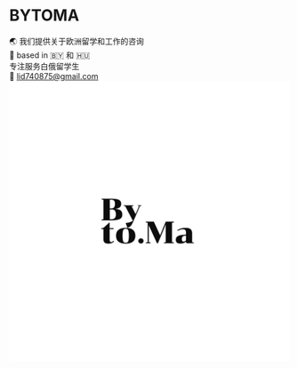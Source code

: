 # BYTOMA

:earth_asia: 我们提供关于欧洲留学和工作的咨询 <br>
:pushpin: based in :belarus: 和 :hungary: <br>
专注服务白俄留学生 <br>
:e-mail: lid740875@gmail.com <br>
![logo](https://github.com/bytoma/bytoma.github.io/blob/main/logo.png?raw=true)
